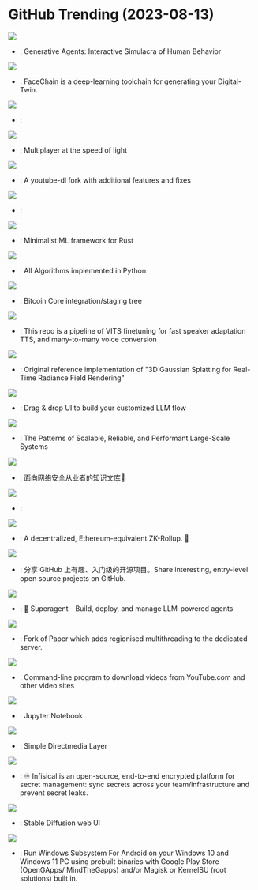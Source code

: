 # GitHub Trending (2023-08-13)

![](https://img.shields.io/badge/none-New%201-green?style=flat-square&logo=appveyor)
- [](https://github.comundefined): Generative Agents: Interactive Simulacra of Human Behavior

![](https://img.shields.io/badge/Python-New%20101-green?style=flat-square&logo=appveyor)
- [](https://github.comundefined): FaceChain is a deep-learning toolchain for generating your Digital-Twin.

![](https://img.shields.io/badge/C-New%2075-green?style=flat-square&logo=appveyor)
- [](https://github.comundefined): 

![](https://img.shields.io/badge/Rust-New%20333-green?style=flat-square&logo=appveyor)
- [](https://github.comundefined): Multiplayer at the speed of light

![](https://img.shields.io/badge/Python-New%20162-green?style=flat-square&logo=appveyor)
- [](https://github.comundefined): A youtube-dl fork with additional features and fixes

![](https://img.shields.io/badge/C-New%20216-green?style=flat-square&logo=appveyor)
- [](https://github.comundefined): 

![](https://img.shields.io/badge/Rust-New%20433-green?style=flat-square&logo=appveyor)
- [](https://github.comundefined): Minimalist ML framework for Rust

![](https://img.shields.io/badge/Python-New%20129-green?style=flat-square&logo=appveyor)
- [](https://github.comundefined): All Algorithms implemented in Python

![](https://img.shields.io/badge/C%2B%2B-New%2026-green?style=flat-square&logo=appveyor)
- [](https://github.comundefined): Bitcoin Core integration/staging tree

![](https://img.shields.io/badge/Python-New%2088-green?style=flat-square&logo=appveyor)
- [](https://github.comundefined): This repo is a pipeline of VITS finetuning for fast speaker adaptation TTS, and many-to-many voice conversion

![](https://img.shields.io/badge/Python-New%2063-green?style=flat-square&logo=appveyor)
- [](https://github.comundefined): Original reference implementation of "3D Gaussian Splatting for Real-Time Radiance Field Rendering"

![](https://img.shields.io/badge/TypeScript-New%20158-green?style=flat-square&logo=appveyor)
- [](https://github.comundefined): Drag & drop UI to build your customized LLM flow

![](https://img.shields.io/badge/none-New%20171-green?style=flat-square&logo=appveyor)
- [](https://github.comundefined): The Patterns of Scalable, Reliable, and Performant Large-Scale Systems

![](https://img.shields.io/badge/none-New%2093-green?style=flat-square&logo=appveyor)
- [](https://github.comundefined): 面向网络安全从业者的知识文库🍃

![](https://img.shields.io/badge/Go-New%2014-green?style=flat-square&logo=appveyor)
- [](https://github.comundefined): 

![](https://img.shields.io/badge/HTML-New%2039-green?style=flat-square&logo=appveyor)
- [](https://github.comundefined): A decentralized, Ethereum-equivalent ZK-Rollup. 🥁

![](https://img.shields.io/badge/Python-New%20153-green?style=flat-square&logo=appveyor)
- [](https://github.comundefined): 分享 GitHub 上有趣、入门级的开源项目。Share interesting, entry-level open source projects on GitHub.

![](https://img.shields.io/badge/JavaScript-New%2011-green?style=flat-square&logo=appveyor)
- [](https://github.comundefined): 🥷 Superagent - Build, deploy, and manage LLM-powered agents

![](https://img.shields.io/badge/Kotlin-New%208-green?style=flat-square&logo=appveyor)
- [](https://github.comundefined): Fork of Paper which adds regionised multithreading to the dedicated server.

![](https://img.shields.io/badge/Python-New%2048-green?style=flat-square&logo=appveyor)
- [](https://github.comundefined): Command-line program to download videos from YouTube.com and other video sites

![](https://img.shields.io/badge/Jupyter%20Notebook-New%2014-green?style=flat-square&logo=appveyor)
- [](https://github.comundefined): Jupyter Notebook

![](https://img.shields.io/badge/C-New%209-green?style=flat-square&logo=appveyor)
- [](https://github.comundefined): Simple Directmedia Layer

![](https://img.shields.io/badge/TypeScript-New%20220-green?style=flat-square&logo=appveyor)
- [](https://github.comundefined): ♾ Infisical is an open-source, end-to-end encrypted platform for secret management: sync secrets across your team/infrastructure and prevent secret leaks.

![](https://img.shields.io/badge/Python-New%20157-green?style=flat-square&logo=appveyor)
- [](https://github.comundefined): Stable Diffusion web UI

![](https://img.shields.io/badge/Shell-New%2012-green?style=flat-square&logo=appveyor)
- [](https://github.comundefined): Run Windows Subsystem For Android on your Windows 10 and Windows 11 PC using prebuilt binaries with Google Play Store (OpenGApps/ MindTheGapps) and/or Magisk or KernelSU (root solutions) built in.

